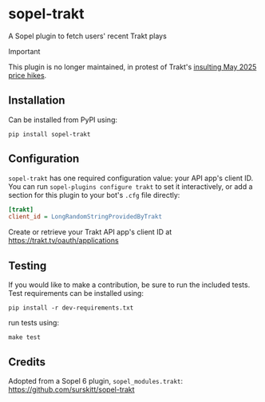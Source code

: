 # sopel-trakt

A Sopel plugin to fetch users' recent Trakt plays

> [!IMPORTANT]
> This plugin is no longer maintained, in protest of Trakt's [insulting May 2025 price hikes](https://forums.trakt.tv/t/new-vip-standardisation/56715).

## Installation

Can be installed from PyPI using:

    pip install sopel-trakt

## Configuration

`sopel-trakt` has one required configuration value: your API app's client ID.
You can run `sopel-plugins configure trakt` to set it interactively, or add a
section for this plugin to your bot's `.cfg` file directly:

```ini
[trakt]
client_id = LongRandomStringProvidedByTrakt
```

Create or retrieve your Trakt API app's client ID at https://trakt.tv/oauth/applications

## Testing

If you would like to make a contribution, be sure to run the included tests. Test requirements can be installed using:

    pip install -r dev-requirements.txt

run tests using:

    make test

## Credits

Adopted from a Sopel 6 plugin, `sopel_modules.trakt`: https://github.com/surskitt/sopel-trakt
